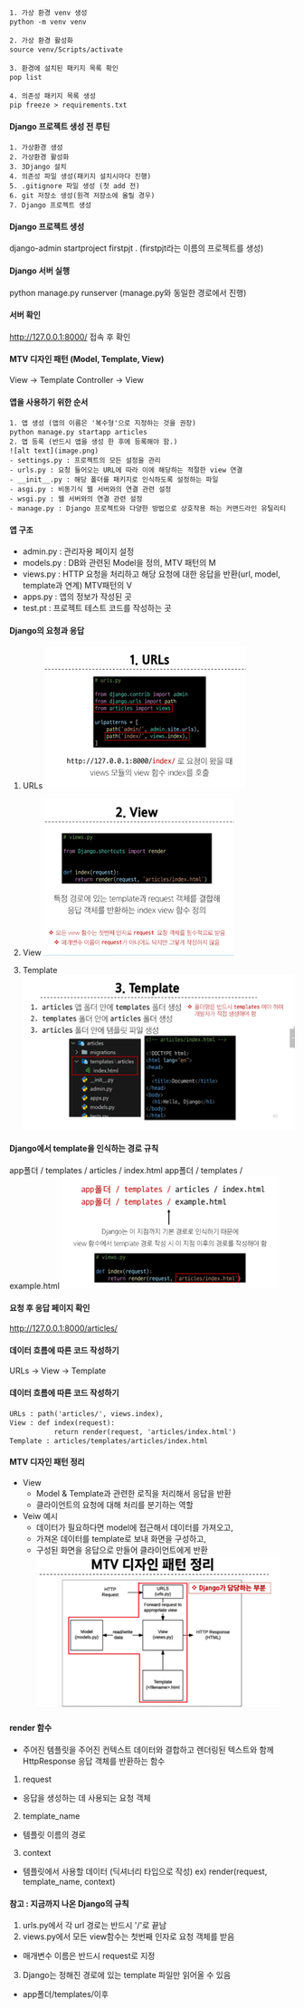 ```
1. 가상 환경 venv 생성
python -m venv venv

2. 가상 환경 활성화
source venv/Scripts/activate

3. 환경에 설치된 패키지 목록 확인
pop list

4. 의존성 패키지 목록 생성
pip freeze > requirements.txt
```

#### Django 프로젝트 생성 전 루틴
```
1. 가상환경 생성
2. 가상환경 활성화
3. 3Django 설치
4. 의존성 파일 생성(패키지 설치시마다 진행)
5. .gitignore 파일 생성 (첫 add 전)
6. git 저장소 생성(원격 저장소에 올릴 경우)
7. Django 프로젝트 생성
```
#### Django 프로젝트 생성
django-admin startproject firstpjt . (firstpjt라는 이름의 프로젝트를 생성)

#### Django 서버 실행
python manage.py runserver (manage.py와 동일한 경로에서 진행)

#### 서버 확인
http://127.0.0.1:8000/ 접속 후 확인

#### MTV 디자인 패턴 (Model, Template, View)
View -> Template
Controller -> View

#### 앱을 사용하기 위한 순서
```
1. 앱 생성 (앱의 이름은 '복수형'으로 지정하는 것을 권장)
python manage.py startapp articles
2. 앱 등록 (반드시 앱을 생성 한 후에 등록해야 함.)
![alt text](image.png)
- settings.py : 프로젝트의 모든 설정을 관리
- urls.py : 요청 들어오는 URL에 따라 이에 해당하는 적절한 view 연결
- __init__.py : 해당 폴더를 패키지로 인식하도록 설정하는 파일
- asgi.py : 비동기식 웹 서버와의 연결 관련 설정
- wsgi.py : 웹 서버와의 연결 관련 설정
- manage.py : Django 프로젝트와 다양한 방법으로 상호작용 하는 커맨드라인 유틸리티
```

#### 앱 구조
- admin.py : 관리자용 페이지 설정
- models.py : DB와 관련된 Model을 정의, MTV 패턴의 M
- views.py : HTTP 요청을 처리하고 해당 요청에 대한 응답을 반환(url, model, template과 연계) MTV패턴의 V
- apps.py : 앱의 정보가 작성된 곳
- test.pt : 프로젝트 테스트 코드를 작성하는 곳

#### Django의 요청과 응답
1. URLs
![alt text](image-1.png)

2. View
![alt text](image-2.png)

3. Template
![alt text](image-3.png)

#### Django에서 template을 인식하는 경로 규칙
app폴더 / templates / articles / index.html
app폴더 / templates / example.html
![alt text](image-4.png)

#### 요청 후 응답 페이지 확인
http://127.0.0.1:8000/articles/

#### 데이터 흐름에 따른 코드 작성하기
URLs -> View -> Template

#### 데이터 흐름에 따른 코드 작성하기
```
URLs : path('articles/', views.index),
View : def index(request):
           return render(request, 'articles/index.html')
Template : articles/templates/articles/index.html
```

#### MTV 디자인 패턴 정리
- View
    - Model & Template과 관련한 로직을 처리해서 응답을 반환
    - 클라이언트의 요청에 대해 처리를 분기하는 역할
- Veiw 예시
    - 데이터가 필요하다면 model에 접근해서 데이터를 가져오고,
    - 가져온 데이터를 template로 보내 화면을 구성하고,
    - 구성된 화면을 응답으로 만들어 클라이언트에게 반환
![alt text](image-5.png)

#### render 함수
- 주어진 템플릿을 주어진 컨텍스트 데이터와 결합하고 렌더링된 텍스트와 함께 HttpResponse 응답 객체를 반환하는 함수
1. request
- 응답을 생성하는 데 사용되는 요청 객체
2. template_name
- 템플릿 이름의 경로
3. context
- 템플릿에서 사용할 데이터 (딕셔너리 타입으로 작성)
ex) render(request, template_name, context)

#### 참고 : 지금까지 나온 Django의 규칙
1. urls.py에서 각 url 경로는 반드시 '/'로 끝남
2. views.py에서 모든 view함수는 첫번째 인자로 요청 객체를 받음
- 매개변수 이름은 반드시 request로 지정
3. Django는 정해진 경로에 있는 template 파일만 읽어올 수 있음
- app폴더/templates/이후

